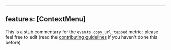 
---
features: [ContextMenu]
---

This is a stub commentary for the `events.copy_url_tapped` metric: please feel free to edit (read the
[contributing guidelines](https://github.com/mozilla/glean-annotations/blob/main/CONTRIBUTING.md)
if you haven't done this before)
